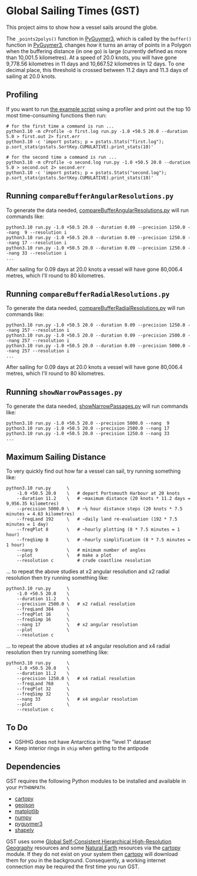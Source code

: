 # Global Sailing Times (GST)

This project aims to show how a vessel sails around the globe.

The `_points2polys()` function in [PyGuymer3](https://github.com/Guymer/PyGuymer3), which is called by the `buffer()` function in [PyGuymer3](https://github.com/Guymer/PyGuymer3), changes *how* it turns an array of points in a Polygon when the buffering distance (in one go) is large (currently defined as more than 10,001.5 kilometres). At a speed of 20.0 knots, you will have gone 9,778.56 kilometres in 11 days and 10,667.52 kilometres in 12 days. To one decimal place, this threshold is crossed between 11.2 days and 11.3 days of sailing at 20.0 knots.

## Profiling

If you want to run [the example script](run.py) using a profiler and print out the top 10 most time-consuming functions then run:

```
# for the first time a command is run ...
python3.10 -m cProfile -o first.log run.py -1.0 +50.5 20.0 --duration 5.0 > first.out 2> first.err
python3.10 -c 'import pstats; p = pstats.Stats("first.log"); p.sort_stats(pstats.SortKey.CUMULATIVE).print_stats(10)'

# for the second time a command is run ...
python3.10 -m cProfile -o second.log run.py -1.0 +50.5 20.0 --duration 5.0 > second.out 2> second.err
python3.10 -c 'import pstats; p = pstats.Stats("second.log"); p.sort_stats(pstats.SortKey.CUMULATIVE).print_stats(10)'
```

## Running `compareBufferAngularResolutions.py`

To generate the data needed, [compareBufferAngularResolutions.py](compareBufferAngularResolutions.py) will run commands like:

```
python3.10 run.py -1.0 +50.5 20.0 --duration 0.09 --precision 1250.0 --nang  9 --resolution i
python3.10 run.py -1.0 +50.5 20.0 --duration 0.09 --precision 1250.0 --nang 17 --resolution i
python3.10 run.py -1.0 +50.5 20.0 --duration 0.09 --precision 1250.0 --nang 33 --resolution i
...
```

After sailing for 0.09 days at 20.0 knots a vessel will have gone 80,006.4 metres, which I'll round to 80 kilometres.

## Running `compareBufferRadialResolutions.py`

To generate the data needed, [compareBufferRadialResolutions.py](compareBufferRadialResolutions.py) will run commands like:

```
python3.10 run.py -1.0 +50.5 20.0 --duration 0.09 --precision 1250.0 --nang 257 --resolution i
python3.10 run.py -1.0 +50.5 20.0 --duration 0.09 --precision 2500.0 --nang 257 --resolution i
python3.10 run.py -1.0 +50.5 20.0 --duration 0.09 --precision 5000.0 --nang 257 --resolution i
...
```

After sailing for 0.09 days at 20.0 knots a vessel will have gone 80,006.4 metres, which I'll round to 80 kilometres.

## Running `showNarrowPassages.py`

To generate the data needed, [showNarrowPassages.py](showNarrowPassages.py) will run commands like:

```
python3.10 run.py -1.0 +50.5 20.0 --precision 5000.0 --nang  9
python3.10 run.py -1.0 +50.5 20.0 --precision 2500.0 --nang 17
python3.10 run.py -1.0 +50.5 20.0 --precision 1250.0 --nang 33
...
```

## Maximum Sailing Distance

To very quickly find out how far a vessel can sail, try running something like:

```
python3.10 run.py      \
    -1.0 +50.5 20.0    \   # depart Portsmouth Harbour at 20 knots
    --duration 11.2    \   # ~maximum distance (20 knots * 11.2 days = 9,956.35 kilometres)
    --precision 5000.0 \   # ~⅛ hour distance steps (20 knots * 7.5 minutes = 4.63 kilometres)
    --freqLand 192     \   # ~daily land re-evaluation (192 * 7.5 minutes = 1 day)
    --freqPlot 8       \   # ~hourly plotting (8 * 7.5 minutes = 1 hour)
    --freqSimp 8       \   # ~hourly simplification (8 * 7.5 minutes = 1 hour)
    --nang 9           \   # minimum number of angles
    --plot             \   # make a plot
    --resolution c         # crude coastline resolution
```

... to repeat the above studies at x2 angular resolution and x2 radial resolution then try running something like:

```
python3.10 run.py      \
    -1.0 +50.5 20.0    \
    --duration 11.2    \
    --precision 2500.0 \   # x2 radial resolution
    --freqLand 384     \
    --freqPlot 16      \
    --freqSimp 16      \
    --nang 17          \   # x2 angular resolution
    --plot             \
    --resolution c
```

... to repeat the above studies at x4 angular resolution and x4 radial resolution then try running something like:

```
python3.10 run.py      \
    -1.0 +50.5 20.0    \
    --duration 11.2    \
    --precision 1250.0 \   # x4 radial resolution
    --freqLand 768     \
    --freqPlot 32      \
    --freqSimp 32      \
    --nang 33          \   # x4 angular resolution
    --plot             \
    --resolution c
```

## To Do

* GSHHG does not have Antarctica in the "level 1" dataset
* Keep interior rings in `ship` when getting to the antipode

## Dependencies

GST requires the following Python modules to be installed and available in your `PYTHONPATH`.

* [cartopy](https://pypi.org/project/Cartopy/)
* [geojson](https://pypi.org/project/geojson/)
* [matplotlib](https://pypi.org/project/matplotlib/)
* [numpy](https://pypi.org/project/numpy/)
* [pyguymer3](https://github.com/Guymer/PyGuymer3)
* [shapely](https://pypi.org/project/Shapely/)

GST uses some [Global Self-Consistent Hierarchical High-Resolution Geography](https://www.ngdc.noaa.gov/mgg/shorelines/) resources and some [Natural Earth](https://www.naturalearthdata.com/) resources via the [cartopy](https://pypi.org/project/Cartopy/) module. If they do not exist on your system then [cartopy](https://pypi.org/project/Cartopy/) will download them for you in the background. Consequently, a working internet connection may be required the first time you run GST.
